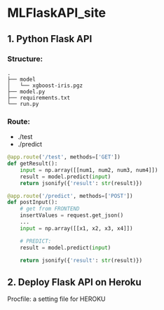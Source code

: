 # MLFlaskAPI_site


## 1. Python Flask API
### Structure:
```
.
├── model
│   └── xgboost-iris.pgz
├── model.py
├── requirements.txt
└── run.py
```
### Route:
- ./test
- ./predict

```python
@app.route('/test', methods=['GET'])
def getResult():
    input = np.array([[num1, num2, num3, num4]])
    result = model.predict(input)
    return jsonify({'result': str(result)})

@app.route('/predict', methods=['POST'])
def postInput():
    # get from FRONTEND
    insertValues = request.get_json()
    ...
    input = np.array([[x1, x2, x3, x4]])

    # PREDICT:
    result = model.predict(input)

    return jsonify({'result': str(result)})
```

## 2. Deploy Flask API on Heroku
Procfile: a setting file for HEROKU

